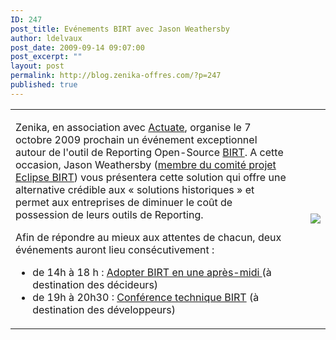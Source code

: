 ```yaml
---
ID: 247
post_title: Evénements BIRT avec Jason Weathersby
author: ldelvaux
post_date: 2009-09-14 09:07:00
post_excerpt: ""
layout: post
permalink: http://blog.zenika-offres.com/?p=247
published: true
---
```

<table> <tr><td> <p>Zenika, en association avec <a href="http://www.actuate.com">Actuate</a>, organise le 7 octobre 2009 prochain un événement exceptionnel autour de l'outil de Reporting Open-Source <a href="http://www.eclipse.org/birt/phoenix/">BIRT</a>. A cette occasion, Jason Weathersby (<a href="http://www.eclipse.org/birt/phoenix/project/pmc.php">membre du comité projet Eclipse BIRT</a>) vous présentera cette solution qui offre une alternative crédible aux «&nbsp;solutions historiques&nbsp;» et permet aux entreprises de diminuer le coût de possession de leurs outils de Reporting.</p> <p>Afin de répondre au mieux aux attentes de chacun, deux événements auront lieu consécutivement&nbsp;:</p> <ul> <li>de 14h à 18 h&nbsp;:  <a href="http://apres-midi-birt-zenika.eventbrite.com/">Adopter BIRT en une après-midi </a> (à destination des décideurs)</li> <li>de 19h à 20h30&nbsp;: <a href="http://conference-birt-zenika.eventbrite.com/">Conférence technique BIRT</a> (à destination des développeurs)</li> </ul> </td> <td>&nbsp;</td> <td><img src="http://www.zenika.com/images/stories/events/birt_7_oct.png"/></td> </tr> </table> 